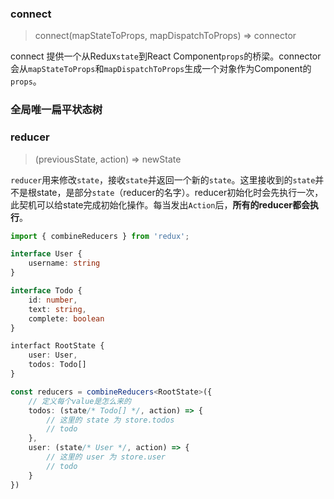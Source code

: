 ### connect 

> connect(mapStateToProps, mapDispatchToProps) => connector

connect 提供一个从Redux`state`到React Component`props`的桥梁。connector会从`mapStateToProps`和`mapDispatchToProps`生成一个对象作为Component的`props`。

### 全局唯一扁平状态树

### reducer

> (previousState, action) => newState

`reducer`用来修改`state`，接收`state`并返回一个新的`state`。这里接收到的`state`并不是根state，是部分`state`（reducer的名字）。reducer初始化时会先执行一次，此契机可以给state完成初始化操作。每当发出`Action`后，**所有的reducer都会执行**。


```ts
import { combineReducers } from 'redux';

interface User {
    username: string
}

interface Todo {
    id: number,
    text: string,
    complete: boolean
}

interfact RootState {
    user: User, 
    todos: Todo[]
}

const reducers = combineReducers<RootState>({
    // 定义每个value是怎么来的
    todos: (state/* Todo[] */, action) => {
        // 这里的 state 为 store.todos 
        // todo
    },
    user: (state/* User */, action) => {
        // 这里的 user 为 store.user
        // todo
    }
})
```




